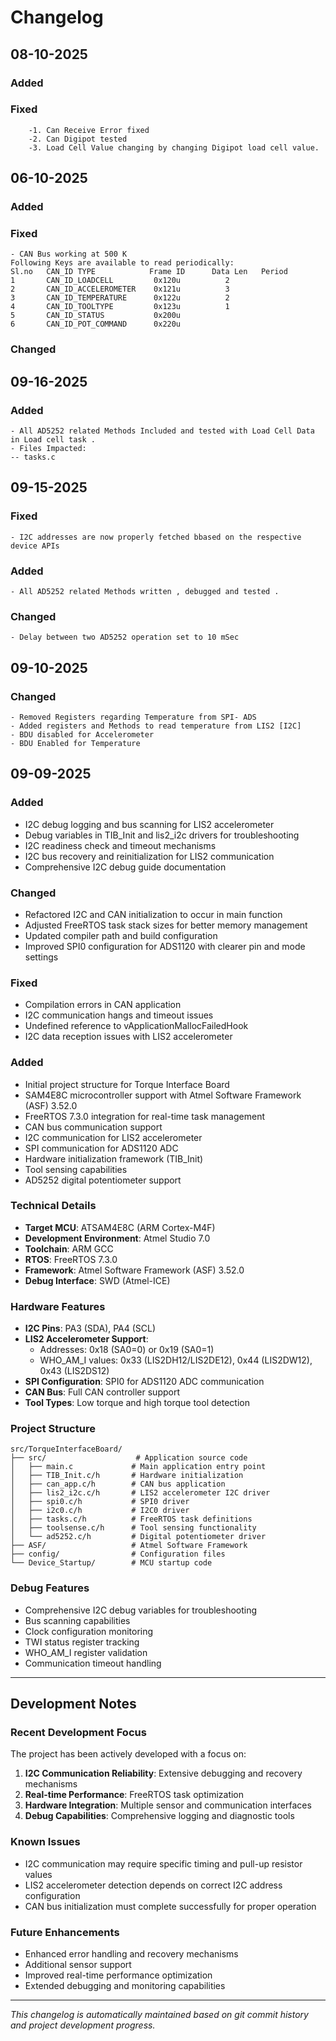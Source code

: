 # Changelog


## 08-10-2025
### Added
### Fixed
		-1. Can Receive Error fixed
		-2. Can Digipot tested
		-3. Load Cell Value changing by changing Digipot load cell value.


## 06-10-2025
### Added
### Fixed
	- CAN Bus working at 500 K 
	Following Keys are available to read periodically:	
	Sl.no	CAN_ID TYPE	           Frame ID	     Data Len	Period
	1		CAN_ID_LOADCELL			0x120u	        2
	2		CAN_ID_ACCELEROMETER	0x121u			3		
	3		CAN_ID_TEMPERATURE		0x122u			2	
	4       CAN_ID_TOOLTYPE         0x123u          1
	5       CAN_ID_STATUS           0x200u          
	6       CAN_ID_POT_COMMAND      0x220u


### Changed

## 09-16-2025

### Added	
	- All AD5252 related Methods Included and tested with Load Cell Data in Load cell task .
	- Files Impacted:
	-- tasks.c

## 09-15-2025

### Fixed
	- I2C addresses are now properly fetched bbased on the respective device APIs
	
### Added	
	- All AD5252 related Methods written , debugged and tested .
### Changed
	- Delay between two AD5252 operation set to 10 mSec
	
## 09-10-2025

### Changed
	- Removed Registers regarding Temperature from SPI- ADS
	- Added registers and Methods to read temperature from LIS2 [I2C]
	- BDU disabled for Accelerometer
	- BDU Enabled for Temperature


## 09-09-2025

### Added
- I2C debug logging and bus scanning for LIS2 accelerometer
- Debug variables in TIB_Init and lis2_i2c drivers for troubleshooting
- I2C readiness check and timeout mechanisms
- I2C bus recovery and reinitialization for LIS2 communication
- Comprehensive I2C debug guide documentation

### Changed
- Refactored I2C and CAN initialization to occur in main function
- Adjusted FreeRTOS task stack sizes for better memory management
- Updated compiler path and build configuration
- Improved SPI0 configuration for ADS1120 with clearer pin and mode settings

### Fixed
- Compilation errors in CAN application
- I2C communication hangs and timeout issues
- Undefined reference to vApplicationMallocFailedHook
- I2C data reception issues with LIS2 accelerometer



### Added
- Initial project structure for Torque Interface Board
- SAM4E8C microcontroller support with Atmel Software Framework (ASF) 3.52.0
- FreeRTOS 7.3.0 integration for real-time task management
- CAN bus communication support
- I2C communication for LIS2 accelerometer
- SPI communication for ADS1120 ADC
- Hardware initialization framework (TIB_Init)
- Tool sensing capabilities
- AD5252 digital potentiometer support

### Technical Details
- **Target MCU**: ATSAM4E8C (ARM Cortex-M4F)
- **Development Environment**: Atmel Studio 7.0
- **Toolchain**: ARM GCC
- **RTOS**: FreeRTOS 7.3.0
- **Framework**: Atmel Software Framework (ASF) 3.52.0
- **Debug Interface**: SWD (Atmel-ICE)

### Hardware Features
- **I2C Pins**: PA3 (SDA), PA4 (SCL)
- **LIS2 Accelerometer Support**: 
  - Addresses: 0x18 (SA0=0) or 0x19 (SA0=1)
  - WHO_AM_I values: 0x33 (LIS2DH12/LIS2DE12), 0x44 (LIS2DW12), 0x43 (LIS2DS12)
- **SPI Configuration**: SPI0 for ADS1120 ADC communication
- **CAN Bus**: Full CAN controller support
- **Tool Types**: Low torque and high torque tool detection

### Project Structure
```
src/TorqueInterfaceBoard/
├── src/                    # Application source code
│   ├── main.c             # Main application entry point
│   ├── TIB_Init.c/h       # Hardware initialization
│   ├── can_app.c/h        # CAN bus application
│   ├── lis2_i2c.c/h       # LIS2 accelerometer I2C driver
│   ├── spi0.c/h           # SPI0 driver
│   ├── i2c0.c/h           # I2C0 driver
│   ├── tasks.c/h          # FreeRTOS task definitions
│   ├── toolsense.c/h      # Tool sensing functionality
│   └── ad5252.c/h         # Digital potentiometer driver
├── ASF/                   # Atmel Software Framework
├── config/                # Configuration files
└── Device_Startup/        # MCU startup code
```

### Debug Features
- Comprehensive I2C debug variables for troubleshooting
- Bus scanning capabilities
- Clock configuration monitoring
- TWI status register tracking
- WHO_AM_I register validation
- Communication timeout handling

---

## Development Notes

### Recent Development Focus
The project has been actively developed with a focus on:
1. **I2C Communication Reliability**: Extensive debugging and recovery mechanisms
2. **Real-time Performance**: FreeRTOS task optimization
3. **Hardware Integration**: Multiple sensor and communication interfaces
4. **Debug Capabilities**: Comprehensive logging and diagnostic tools

### Known Issues
- I2C communication may require specific timing and pull-up resistor values
- LIS2 accelerometer detection depends on correct I2C address configuration
- CAN bus initialization must complete successfully for proper operation

### Future Enhancements
- Enhanced error handling and recovery mechanisms
- Additional sensor support
- Improved real-time performance optimization
- Extended debugging and monitoring capabilities

---

*This changelog is automatically maintained based on git commit history and project development progress.*